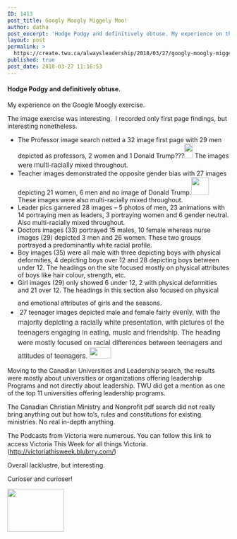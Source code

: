 ```yaml
---
ID: 1413
post_title: Googly Moogly Miggely Moo!
author: datha
post_excerpt: 'Hodge Podgy and definitively obtuse. My experience on the Google Moogly exercise. The image exercise was interesting.&nbsp; I recorded only first page findings, but interesting nonetheless. The Professor image search netted a 32 image first page with 29 men depicted as professors, 2 women and 1 Donald Trump??? The images were multi-racially mixed throughout. Teacher &hellip; <p><a href="https://create.twu.ca/alwaysleadership/2018/03/27/googly-moogly-miggely-moo/">Continue reading<span> "Googly Moogly Miggely Moo!"</span></a></p>'
layout: post
permalink: >
  https://create.twu.ca/alwaysleadership/2018/03/27/googly-moogly-miggely-moo/
published: true
post_date: 2018-03-27 11:16:53
---
```

<h4>Hodge Podgy and definitively obtuse.</h4>

My experience on the Google Moogly exercise.

The image exercise was interesting.  I recorded only first page findings, but interesting nonetheless.

<ul>
<li style="text-align: left">The Professor image search netted a 32 image first page with 29 men depicted as professors, 2 women and 1 Donald Trump???<img class="alignnone wp-image-31 " style="width: 20px;height: 33px;text-align: left;color: #333333;text-indent: 0px;letter-spacing: normal;font-size: 16px;font-style: normal;font-variant: normal;font-weight: 400;text-decoration: none;max-width: 580px;background-color: transparent" src="http://create.twu.ca/alwaysleadership/files/2018/03/WHAT.jpg" alt="" width="176" height="286" /> The images were <span style="float: none;background-color: transparent;color: #333333;font-family: 'Libre Franklin','Helvetica Neue',helvetica,arial,sans-serif;font-size: 16px;font-style: normal;font-variant: normal;font-weight: 400;letter-spacing: normal;list-style-type: disc;text-align: left;text-decoration: none;text-indent: 0px">multi-racially</span> mixed throughout.</li>
<li>Teacher images demonstrated the opposite gender bias with 27 images depicting 21 women, 6 men and no image of Donald Trump.<img class="alignnone  wp-image-32" style="width: 40px;height: 40px;text-align: left;color: #333333;text-indent: 0px;letter-spacing: normal;font-size: 16px;font-style: normal;font-variant: normal;font-weight: 400;text-decoration: none;max-width: 580px;background-color: transparent" src="http://create.twu.ca/alwaysleadership/files/2018/03/Whew.jpg" alt="" width="300" height="300" srcset="https://create.twu.ca/alwaysleadership/files/2018/03/Whew.jpg 300w, https://create.twu.ca/alwaysleadership/files/2018/03/Whew-150x150.jpg 150w, https://create.twu.ca/alwaysleadership/files/2018/03/Whew-100x100.jpg 100w" sizes="(max-width: 300px) 100vw, 300px" />  <b></b><i></i><u></u>These images were also multi-racially mixed throughout.</li>
<li>Leader pics garnered 28 images &#8211; 5 photos of men, 23 animations with 14 portraying men as leaders, 3 portraying women and 6 gender neutral. Also multi-racially mixed throughout.</li>
<li>Doctors images (33) portrayed 15 males, 10 female whereas nurse images (29) depicted 3 men and 26 women. These two groups portrayed a predominantly white racial profile.</li>
<li>Boy images (35) were all male with three depicting boys with physical deformities, 4 depicting boys over 12 and 28 depicting boys between under 12. The headings on the site focused mostly on physical attributes of boys like hair colour, strength, etc.</li>
<li>Girl images (29) only showed 6 under 12, 2 with physical deformities and 21 over 12. The headings in this section also focused on physical and emotional attributes of girls and the seasons. <img class="alignnone wp-image-34 size-full" src="http://create.twu.ca/alwaysleadership/files/2018/03/images-e1522172558905.png" alt="" width="11" height="26" /></li>
<li> 27 teenager images depicted male and female fairly <span style="float: none;background-color: transparent;color: #333333;font-family: 'Libre Franklin','Helvetica Neue',helvetica,arial,sans-serif;font-size: 16px;font-style: normal;font-variant: normal;font-weight: 400;letter-spacing: normal;list-style-type: disc;text-align: left;text-decoration: none;text-indent: 0px">evenly, with the majority depicting a racially white presentation, with pictures of the teenagers engaging in eating, music and friendship. The heading were mostly focused on racial differences between teenagers and attitudes of teenagers. <img class="alignnone  wp-image-35" style="width: 49px;height: 25px;text-align: left;color: #333333;text-indent: 0px;letter-spacing: normal;font-size: 16px;font-style: normal;font-variant: normal;font-weight: 400;text-decoration: none;max-width: 580px;background-color: transparent" src="http://create.twu.ca/alwaysleadership/files/2018/03/download-300x154.jpg" alt="" width="90" height="46" srcset="https://create.twu.ca/alwaysleadership/files/2018/03/download-300x154.jpg 300w, https://create.twu.ca/alwaysleadership/files/2018/03/download.jpg 313w" sizes="(max-width: 90px) 100vw, 90px" /></span><b></b><i></i><u></u></li>
</ul>

Moving to the Canadian Universities and Leadership search, the results were mostly about universities or organizations offering leadership Programs and not directly about leadership. TWU did get a mention as one of the top 11 universities offering leadership programs.  <img class="alignnone size-full wp-image-36" src="http://create.twu.ca/alwaysleadership/files/2018/03/images-e1522173325648.jpg" alt="" width="28" height="13" />

The Canadian Christian Ministry and Nonprofit pdf search did not really bring anything out but how to&#8217;s, rules and constitutions for existing ministries. No real in-depth anything.

The Podcasts from Victoria were numerous. You can follow this link to access Victoria This Week for all things Victoria. <img class="alignnone size-full wp-image-37" src="http://create.twu.ca/alwaysleadership/files/2018/03/220px-Podcasting_icon-e1522173761616.png" alt="" width="16" height="16" />(http://victoriathisweek.blubrry.com/)

Overall lacklustre, but interesting.

Curioser and curioser!

<img class="alignnone size-full wp-image-39" src="http://create.twu.ca/alwaysleadership/files/2018/03/download-1-1-e1522174396294.jpg" alt="" width="128" height="97" />

&nbsp;
